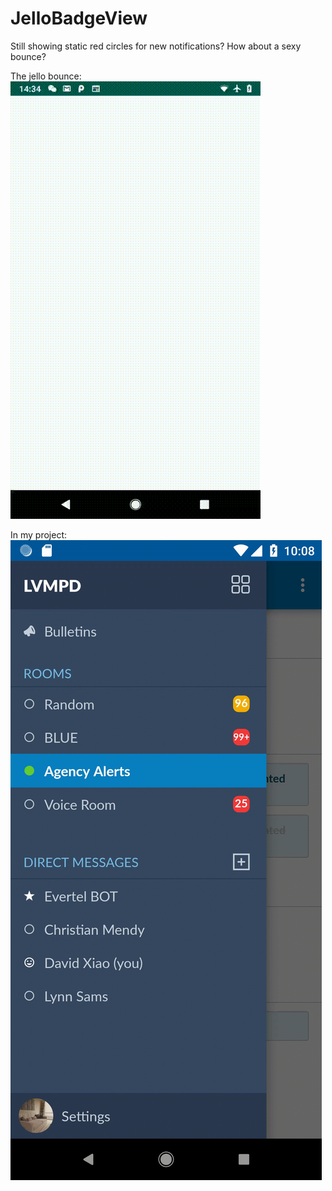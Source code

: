 # JelloBadgeView

Still showing static red circles for new notifications? How about a sexy bounce?

The jello bounce:                
![](device20190313143513.gif)   

In my project:
![](use_example.gif)

